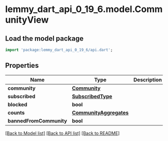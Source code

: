 # lemmy_dart_api_0_19_6.model.CommunityView

## Load the model package
```dart
import 'package:lemmy_dart_api_0_19_6/api.dart';
```

## Properties
Name | Type | Description | Notes
------------ | ------------- | ------------- | -------------
**community** | [**Community**](Community.md) |  | 
**subscribed** | [**SubscribedType**](SubscribedType.md) |  | 
**blocked** | **bool** |  | 
**counts** | [**CommunityAggregates**](CommunityAggregates.md) |  | 
**bannedFromCommunity** | **bool** |  | 

[[Back to Model list]](../README.md#documentation-for-models) [[Back to API list]](../README.md#documentation-for-api-endpoints) [[Back to README]](../README.md)


